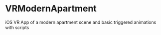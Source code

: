 # VRModernApartment
iOS VR App of a modern apartment scene and basic triggered animations with scripts
